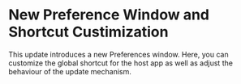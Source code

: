 <h1>New Preference Window and Shortcut Custimization</h1>

This update introduces a new Preferences window. Here, you can customize the global shortcut for the host app as well as adjust the behaviour of the update mechanism.
